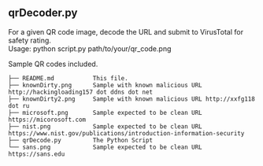 ## qrDecoder.py
For a given QR code image, decode the URL and submit to VirusTotal for safety rating.<br>
Usage: python script.py path/to/your/qr_code.png<p>

Sample QR codes included.<br>

```
├── README.md           This file.
├── knownDirty.png      Sample with known malicious URL http://hackingloading157 dot ddns dot net
├── knownDirty2.png     Sample with known malicious URL http://xxfg118 dot ru
├── microsoft.png       Sample expected to be clean URL https://micorosoft.com
├── nist.png            Sample expected to be clean URL https://www.nist.gov/publications/introduction-information-security
├── qrDecode.py         The Python Script
└── sans.png            Sample expected to be clean URL https://sans.edu
```